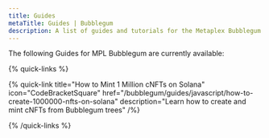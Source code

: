 ```yaml
---
title: Guides
metaTitle: Guides | Bubblegum
description: A list of guides and tutorials for the Metaplex Bubblegum compressed NFTs program on the Solana blockchain.
---
```


The following Guides for MPL Bubblegum are currently available:

{% quick-links %}

{% quick-link title="How to Mint 1 Million cNFTs on Solana" icon="CodeBracketSquare" href="/bubblegum/guides/javascript/how-to-create-1000000-nfts-on-solana" description="Learn how to create and mint cNFTs from Bubblegum trees" /%}

{% /quick-links %}